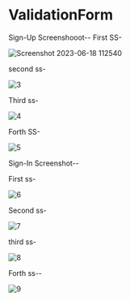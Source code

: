 # ValidationForm


Sign-Up Screenshooot--
First SS-

![Screenshot 2023-06-18 112540](https://github.com/ayush4070/ValidationForm/assets/115350785/dcf3b713-65b6-41b2-9e62-db2da2a1645a)

second ss-

![3](https://github.com/ayush4070/ValidationForm/assets/115350785/9c122c34-93d3-44c5-9e41-281c6212ed35)

Third ss-

![4](https://github.com/ayush4070/ValidationForm/assets/115350785/fd891c60-6a32-4af8-83aa-2b72a7034dad)

Forth SS-

![5](https://github.com/ayush4070/ValidationForm/assets/115350785/99a49ba6-3a58-4fa8-9b52-656ac0620b9a)
 
 Sign-In Screenshot--
 
 First ss-
 
 ![6](https://github.com/ayush4070/ValidationForm/assets/115350785/d945a3b6-7209-4839-ad09-dfca9167df97)
 
 Second ss-
 
 ![7](https://github.com/ayush4070/ValidationForm/assets/115350785/44368306-a62a-4698-aa6f-705044a354d7)
 
 third ss-
 
 ![8](https://github.com/ayush4070/ValidationForm/assets/115350785/43ca74ca-3ef0-41e4-974c-0231d289120b)
 
Forth ss--

![9](https://github.com/ayush4070/ValidationForm/assets/115350785/d6be5984-e6b8-434b-b211-79a1670226af)



 
 
